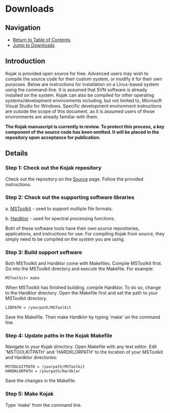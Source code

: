 # Downloads #

## Navigation ##
  * [Return to Table of Contents](TableOfContents.md)
  * [Jump to Downloads](Downloads.md)

## Introduction ##

Kojak is provided open source for free. Advanced users may wish to compile the source code for their custom system, or modify it for their own purposes. Below are instructions for installation on a Linux-based system using the command-line. It is assumed that SVN software is already installed on the system. Kojak can also be compiled for other operating systems/development environments including, but not limited to, Microsoft Visual Studio for Windows. Specific development environment instructions are outside the scope of this document, as it is assumed users of those environments are already familiar with them.

**The Kojak manuscript is currently in review. To protect this process, a key component of the source code has been omitted. It will be placed in the repository upon acceptance for publication.**


## Details ##

### Step 1: Check out the Kojak repository ###
Check out the repository on the [Source](https://code.google.com/p/kojak-ms/source/checkout) page. Follow the provided instructions.

### Step 2: Check out the supporting software libraries ###
a. [MSToolkit](https://code.google.com/p/mstoolkit/source/checkout) - used to support multiple file formats.

b. [Hardklor](https://code.google.com/p/hardklor/source/checkout) - used for spectral processing functions.

Both of these software tools have their own source repositories, applications, and instructions for use. For compiling Kojak from source, they simply need to be compiled on the system you are using.


### Step 3: Build support software ###
Both MSToolkit and Hardklor come with Makefiles. Compile MSToolkit first. Go into the MSToolkit directory and execute the Makefile. For example:

```
MSToolkit> make
```

When MSToolkit has finished building, compile Hardklor. To do so, change to the Hardklor directory. Open the Makefile first and set the path to your MSToolkit directory.

```
LIBPATH = /yourpath/MSToolkit
```

Save the Makefile. Then make Hardklor by typing 'make' on the command line.

### Step 4: Update paths in the Kojak Makefile ###
Navigate to your Kojak directory. Open Makefile with any text editor. Edit 'MSTOOLKITPATH' and 'HARDKLORPATH' to the location of your MSToolkit and Hardklor directories:

```
MSTOOLKITPATH = /yourpath/MSToolkit
HARDKLORPATH = /yourpath/Hardklor
```

Save the changes in the Makefile.

### Step 5: Make Kojak ###
Type 'make' from the command line.